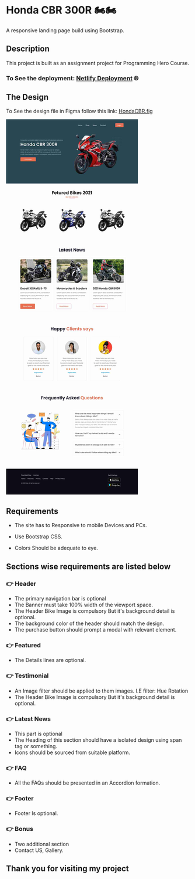 # Honda CBR 300R 🏍🏍

A responsive landing page build using Bootstrap.

## Description

This project is built as an assignment project for Programming Hero Course.

### To See the deployment: [Netlify Deployment](link) 🌐

## The Design

To See the design file in Figma follow this link:
[HondaCBR.fig](https://www.figma.com/file/b7HozlHUkngppAXom0eO4e/honda-cbr?node-id=1%3A102)

![alt text](images/web.jpg)

## Requirements

- The site has to Responsive to mobile Devices and PCs.

- Use Bootstrap CSS.

- Colors Should be adequate to eye.

## Sections wise requirements are listed below

### 👉 Header

- The primary navigation bar is optional
- The Banner must take 100% width of the viewport space.
- The Header Bike Image is compulsory But it's background detail is optional.
- The background color of the header should match the design.
- The purchase button should prompt a modal with relevant element.

### 👉 Featured

- The Details lines are optional.

### 👉 Testimonial

- An Image filter should be applied to them images. I.E filter: Hue Rotation
- The Header Bike Image is compulsory But it's background detail is optional.

### 👉 Latest News

- This part is optional
- The Heading of this section should have a isolated design using span tag or
  something.
- Icons should be sourced from suitable platform.

### 👉 FAQ

- All the FAQs should be presented in an Accordion formation.

### 👉 Footer

- Footer Is optional.

### 👉 Bonus

- Two additional section
- Contact US, Gallery.

## Thank you for visiting my project
